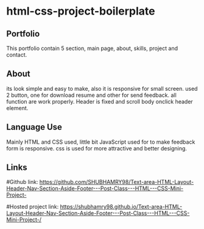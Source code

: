 # html-css-project-boilerplate

## Portfolio
This portfolio contain 5 section, main page, about, skills, project and contact.

## About
its look simple and easy to make, also it is responsive for small screen.
used 2 button, one for download resume and other for send feedback.
all function are work properly.
Header is fixed and scroll body onclick header element.


## Language Use
Mainly HTML and CSS used, little bit JavaScript used for to make feedback form is responsive.
css is used for more attractive and better designing.
## Links
#Github link:
https://github.com/SHUBHAMRY98/Text-area-HTML-Layout-Header-Nav-Section-Aside-Footer---Post-Class---HTML---CSS-Mini-Project-

#Hosted project link: 
https://shubhamry98.github.io/Text-area-HTML-Layout-Header-Nav-Section-Aside-Footer---Post-Class---HTML---CSS-Mini-Project-/
